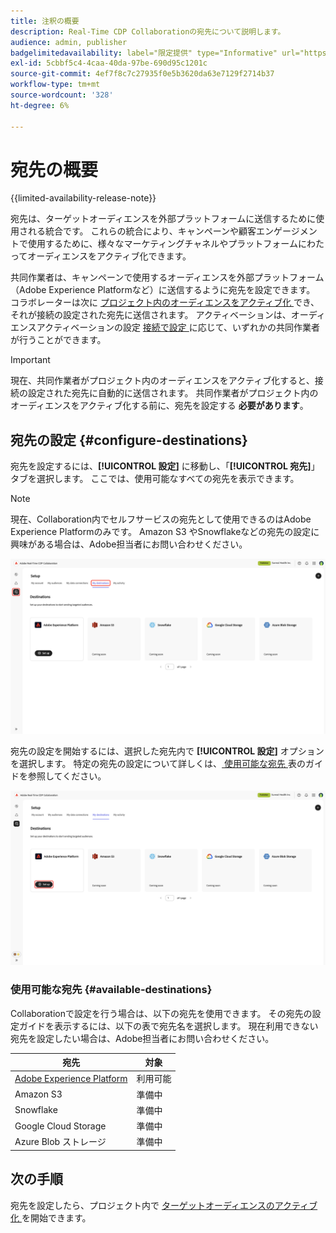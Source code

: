 ```yaml
---
title: 注釈の概要
description: Real-Time CDP Collaborationの宛先について説明します。
audience: admin, publisher
badgelimitedavailability: label="限定提供" type="Informative" url="https://helpx.adobe.com/legal/product-descriptions/real-time-customer-data-platform-collaboration.html newtab=true"
exl-id: 5cbbf5c4-4caa-40da-97be-690d95c1201c
source-git-commit: 4ef7f8c7c27935f0e5b3620da63e7129f2714b37
workflow-type: tm+mt
source-wordcount: '328'
ht-degree: 6%

---
```


# 宛先の概要

{{limited-availability-release-note}}

宛先は、ターゲットオーディエンスを外部プラットフォームに送信するために使用される統合です。 これらの統合により、キャンペーンや顧客エンゲージメントで使用するために、様々なマーケティングチャネルやプラットフォームにわたってオーディエンスをアクティブ化できます。

共同作業者は、キャンペーンで使用するオーディエンスを外部プラットフォーム（Adobe Experience Platformなど）に送信するように宛先を設定できます。 コラボレーターは次に [ プロジェクト内のオーディエンスをアクティブ化 ](../collaborate/activate.md) でき、それが接続の設定された宛先に送信されます。 アクティベーションは、オーディエンスアクティベーションの設定 [ 接続で設定 ](/help/guide/connect/establishing-connections.md#configure-connection-settings) に応じて、いずれかの共同作業者が行うことができます。

>[!IMPORTANT]
>
>現在、共同作業者がプロジェクト内のオーディエンスをアクティブ化すると、接続の設定された宛先に自動的に送信されます。 共同作業者がプロジェクト内のオーディエンスをアクティブ化する前に、宛先を設定する **必要があります**。

## 宛先の設定 {#configure-destinations}

宛先を設定するには、**[!UICONTROL 設定]** に移動し、「**[!UICONTROL 宛先]**」タブを選択します。 ここでは、使用可能なすべての宛先を表示できます。

>[!NOTE]
>
> 現在、Collaboration内でセルフサービスの宛先として使用できるのはAdobe Experience Platformのみです。 Amazon S3 やSnowflakeなどの宛先の設定に興味がある場合は、Adobe担当者にお問い合わせください。

![ 使用可能な宛先を表示する、設定ワークスペースの「自分の宛先」タブ ](/help/assets/destinations/overview/my-destinations-overview.png)

宛先の設定を開始するには、選択した宛先内で **[!UICONTROL 設定]** オプションを選択します。 特定の宛先の設定について詳しくは、[ 使用可能な宛先 ](#available-destinations) 表のガイドを参照してください。

![Adobe Experience Platformの宛先用に「設定」オプションがハイライト表示された宛先ワークスペース ](/help/assets/destinations/overview/my-destinations-set-up.png)

### 使用可能な宛先 {#available-destinations}

Collaborationで設定を行う場合は、以下の宛先を使用できます。 その宛先の設定ガイドを表示するには、以下の表で宛先名を選択します。 現在利用できない宛先を設定したい場合は、Adobe担当者にお問い合わせください。

| 宛先 | 対象 |
| --- | --- |
| [Adobe Experience Platform](./experience-platform.md) | 利用可能 |
| Amazon S3 | 準備中 |
| Snowflake | 準備中 |
| Google Cloud Storage | 準備中 |
| Azure Blob ストレージ | 準備中 |

## 次の手順

宛先を設定したら、プロジェクト内で [ ターゲットオーディエンスのアクティブ化 ](../collaborate/activate.md) を開始できます。
